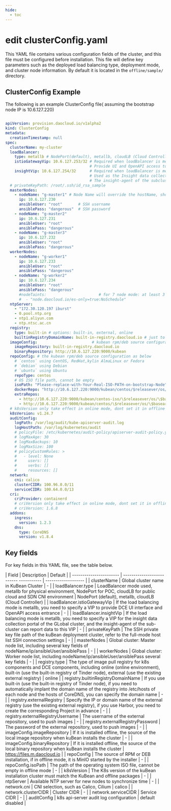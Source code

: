 ```yaml
---
hide:
  - toc
---
```


# edit clusterConfig.yaml

This YAML file contains various configuration fields of the cluster, and this file must be configured before installation.
This file will define key parameters such as the deployed load balancing type, deployment mode, and cluster node information. By default it is located in the `offline/sample/` directory.

## ClusterConfig Example

The following is an example ClusterConfig file( assuming the bootstrap node IP is 10.6.127.220)

```yaml

apiVersion: provision.daocloud.io/v1alpha2
kind: ClusterConfig
metadata:
  creationTimestamp: null
spec:
  clusterName: my-cluster
  loadBalancer:
    type: metallb # NodePort(default), metallb, cloudLB (Cloud Controller)
    istioGatewayVip: 10.6.127.253/32 # Required when loadBalancer is metallb
                                     # Provide UI and OpenAPI access to DCE
    insightVip: 10.6.127.254/32      # Required when loadBalancer is metallb
                                     # Used as the Insight data collection entry for the GLobal cluster
                                     # The insight-agent of the subcluster can report data to this VIP 
  # privateKeyPath: /root/.ssh/id_rsa_sample
  masterNodes:
    - nodeName: "g-master1" # Node Name will override the hostName, should align with RFC1123 stsandard
      ip: 10.6.127.230
      ansibleUser: "root"       # SSH username
      ansiblePass: "dangerous"  # SSH password
    - nodeName: "g-master2"
      ip: 10.6.127.231
      ansibleUser: "root"
      ansiblePass: "dangerous"
    - nodeName: "g-master3"
      ip: 10.6.127.232
      ansibleUser: "root"
      ansiblePass: "dangerous"
  workerNodes:
    - nodeName: "g-worker1"
      ip: 10.6.127.233
      ansibleUser: "root"
      ansiblePass: "dangerous"
    - nodeName: "g-worker2"
      ip: 10.6.127.234
      ansibleUser: "root"
      ansiblePass: "dangerous"
      #nodeTaints:                       # for 7 node mode: at least 3 worker nodes should carry below taint(ES-Only nodes)
      #  - "node.daocloud.io/es-only=true:NoSchedule"
  ntpServer:
    - "172.30.120.197 iburst"
    - 0.pool.ntp.org
    - ntp1.aliyun.com
    - ntp.ntsc.ac.cn
  registry:
    type: built-in # options: built-in, external, online
    builtinRegistryDomainName: built-in-registry.daocloud.io # just to replace all /etc/hosts. if blank, all images use bootstrap node IP as registry
  imageConfig:                        # kubean rpm/deb source configuration as below
    imageRepository: built-in-registry.daocloud.io
    binaryRepository: http://10.6.127.220:9000/kubean
  repoConfig: # the kubean rpm/deb source configuration as below
    # `centos` using CentOS, RedHat,kylin AlmaLinux or Fedora
    # `debian` using Debian
    # `ubuntu` using Ubuntu
    repoType: centos
    # OS ISO file path, cannot be empty
    isoPath: "Please-replace-with-Your-Real-ISO-PATH-on-bootstrap-Node"
    dockerRepo: "http://10.6.127.220:9000/kubean/centos/$releasever/os/$basearch"
    extraRepos:
      - http://10.6.127.220:9000/kubean/centos-iso/\$releasever/os/\$basearch
      - http://10.6.127.220:9000/kubean/centos/\$releasever/os/\$basearch
  # k8sVersion only take effect in online mode, dont set it in offline mode. Unless to install a non-latest k8s version with offline pkg in place.
  k8sVersion: v1.24.7
  auditConfig:
    logPath: /var/log/audit/kube-apiserver-audit.log
    logHostPath: /var/log/kubernetes/audit
    # policyFile: /etc/kubernetes/audit-policy/apiserver-audit-policy.yaml
    # logMaxAge: 30
    # logMaxBackups: 10
    # logMaxSize: 100
    # policyCustomRules: >
    #   - level: None
    #     users: []
    #     verbs: []
    #     resources: []
  network:
    cni: calico
    clusterCIDR: 100.96.0.0/11
    serviceCIDR: 100.64.0.0/13
  cri:
    criProvider: containerd
    # criVersion only take effect in online mode, dont set it in offline mode
    # criVersion: 1.6.8
  addons:
    ingress:
      version: 1.2.3
    dns:
      type: CoreDNS
      version: v1.8.4
```

## Key fields

For key fields in this YAML file, see the table below.

| Field | Description | Default |
| ----------------------- | -------------------------- ----------- | ------------------- |
| clusterName | Global cluster name in KuBean Cluster | - |
| loadBalancer.type | LoadBalancer mode used, metallb for physical environment, NodePort for POC, cloudLB for public cloud and SDN CNI environment | NodePort (default), metallb, cloudLB (Cloud Controller) |
| loadBalancer.istioGatewayVip | If the load balancing mode is metallb, you need to specify a VIP to provide DCE UI interface and OpenAPI access entrance | - |
| loadBalancer.insightVip | If the load balancing mode is metallb, you need to specify a VIP for the insight data collection portal of the GLobal cluster, and the insight-agent of the sub-cluster can report data to this VIP | - |
| privateKeyPath | The SSH private key file path of the kuBean deployment cluster, refer to the full-mode host list SSH connection settings | - |
| masterNodes | Global cluster: Master node list, including several key fields of nodeName/ip/ansibleUser/ansiblePass | - |
| workerNodes | Global cluster: Worker node list, including nodeName/ip/ansibleUser/ansiblePass several key fields | - |
| registry.type | The type of image pull registry for k8s components and DCE components, including online (online environment), built-in (use the built-in registry of Tinder node), external (use the existing external registry) | online |
| registry.builtinRegistryDomainName | If you use built-in (use the built-in registry of Tinder node), if you need to automatically implant the domain name of the registry into /etc/hosts of each node and the hosts of CoreDNS, you can specify the domain name | - |
| registry.externalRegistry | Specify the IP or domain name of the external registry (use the existing external registry), if you use Harbor, you need to create the corresponding Project in advance | - |
| registry.externalRegistryUsername | The username of the external repository, used to push images | - |
| registry.externalRegistryPassword | The password of the external repository, used to push images | - |
| imageConfig.imageRepository | If it is installed offline, the source of the local image repository when kuBean installs the cluster | - |
| imageConfig.binaryRepository | If it is installed offline, the source of the local binary repository when kuBean installs the cluster | https://files.m.daocloud.io |
| repoConfig | The source of RPM or DEB installation, if in offline mode, it is MinIO started by the installer | - |
| repoConfig.isoPath | The path of the operating system ISO file, cannot be empty in offline mode | - |
| k8sVersion | The K8s version of the kuBean installation cluster must match the KuBean and offline packages | - |
| ntpServer | Available NTP server for new nodes to synchronize time | - |
| network.cni | CNI selection, such as Calico, Cilium | calico |
| network.clusterCIDR | Cluster CIDR | - |
| network.serviceCIDR | Service CIDR | - |
| auditConfig | k8s api-server audit log configuration | default disabled |
